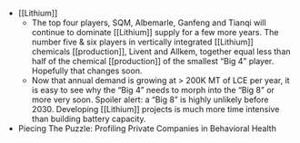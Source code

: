 - [[Lithium]]
	- The top four players, SQM, Albemarle, Ganfeng and Tianqi will continue to dominate [[Lithium]] supply for a few more years. The number five & six players in vertically integrated [[Lithium]] chemicals [[production]], Livent and Allkem, together equal less than half of the chemical [[production]] of the smallest “Big 4” player. Hopefully that changes soon.
	- Now that annual demand is growing at > 200K MT of LCE per year, it is easy to see why the “Big 4” needs to morph into the “Big 8” or more very soon. Spoiler alert: a “Big 8” is highly unlikely before 2030. Developing [[Lithium]] projects is much more time intensive than building battery capacity.
- Piecing The Puzzle: Profiling Private Companies in Behavioral Health